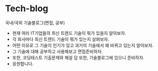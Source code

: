 # Tech-blog
국내/국외 기술블로그(면접, 공부)

- 현재 여러 IT기업들의 최신 트렌드 기술이 뭐가 있을지 알아보자.
- 각 회사마다 최신 트렌드 기술이 뭐가 있는지 살펴보자.
- 어떤 이유로 그 기술이 인기가 있고 과거의 기술에서 왜 바뀌고 있는지 알아보자.
- 그 기술에 대해 공부하고 사용해보고 면접준비하자.
- 또한, 코딩테스트 기출문제와 해설 답 또한, 기술블로그에 있으니 준비하자.
- 응원합니다.
